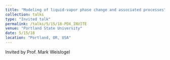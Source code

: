 ```yaml
---
title: "Modeling of liquid-vapor phase change and associated processes"
collection: talks
type: "Invited talk"
permalink: /talks/5/15/18-PDX_INVITE
venue: "Portland State University"
date: 5/15/18
location: "Portland, OR, USA"
---
```


Invited by Prof. Mark Weislogel
